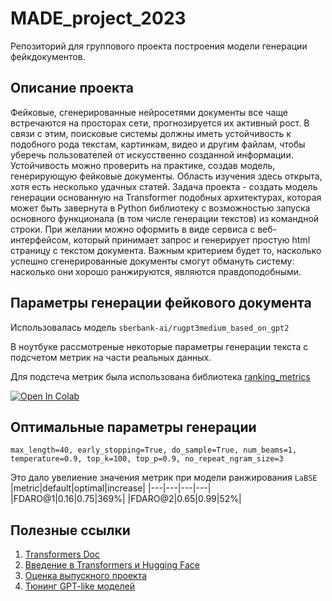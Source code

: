 # MADE_project_2023
Репозиторий для группового проекта построения модели генерации фейкдокументов.

## Описание проекта 
Фейковые, сгенерированные нейросетями документы все чаще встречаются на просторах сети, прогнозируется их активный рост. В связи с этим, поисковые системы должны иметь устойчивость к подобного рода текстам, картинкам, видео и другим файлам, чтобы уберечь пользователей от искусственно созданной информации. Устойчивость можно проверить на практике, создав модель, генерирующую фейковые документы. Область изучения здесь открыта, хотя есть несколько удачных статей.
Задача проекта - создать модель генерации основанную на Transformer подобных архитектурах, которая может быть завернута в Python библиотеку с возможностью запуска основного функционала (в том числе генерации текстов) из командной строки. При желании можно оформить в виде сервиса с веб-интерфейсом, который принимает запрос и генерирует простую html страницу с текстом документа. Важным критерием будет то, насколько успешно сгенерированные документы смогут обмануть систему: насколько они хорошо ранжируются, являются правдоподобными.

## Параметры генерации фейкового документа
Использовалась модель `sberbank-ai/rugpt3medium_based_on_gpt2`

В ноутбуке рассмотреные некоторые параметры генерации текста с подсчетом метрик на части реальных данных.

Для подстеча метрик была использована библиотека [ranking_metrics](https://pypi.org/project/docs-ranking-metrics/)


[![Open In Colab](https://colab.research.google.com/assets/colab-badge.svg)](https://colab.research.google.com/drive/10VueXxB-o6Nj5ccgcDidmIGvV4HtffZV)

## Оптимальные параметры генерации
```
max_length=40, early_stopping=True, do_sample=True, num_beams=1, temperature=0.9, top_k=100, top_p=0.9, no_repeat_ngram_size=3
```

Это дало увелиение значения метрик при модели ранжирования `LaBSE`
|metric|default|optimal|increase|
|---|---|---|---|
|FDARO@1|0.16|0.75|369%|
|FDARO@2|0.65|0.99|52%|

## Полезные ссылки

1. [Transformers Doc](https://huggingface.co/docs/transformers/performance)
2. [Введение в Transformers и Hugging Face](https://habr.com/ru/articles/704592/)
3. [Оценка выпускного проекта](https://data.vk.company/blog/topic/view/21655/)
4. [Тюнинг GPT-like моделей](https://habr.com/ru/companies/neoflex/articles/722584/)

